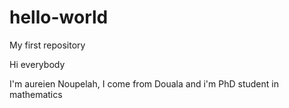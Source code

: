 # hello-world
My first repository

Hi everybody

I'm aureien Noupelah, I come from Douala and i'm PhD student in mathematics

